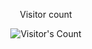 <div align="center"> 
  <p>Visitor count</p>
  <img src="https://profile-counter.glitch.me/raza-rafay/count.svg" alt="Visitor's Count" />
</div>
